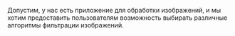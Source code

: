 Допустим, у нас есть приложение для обработки изображений, и мы хотим предоставить пользователям возможность выбирать различные алгоритмы фильтрации изображений.